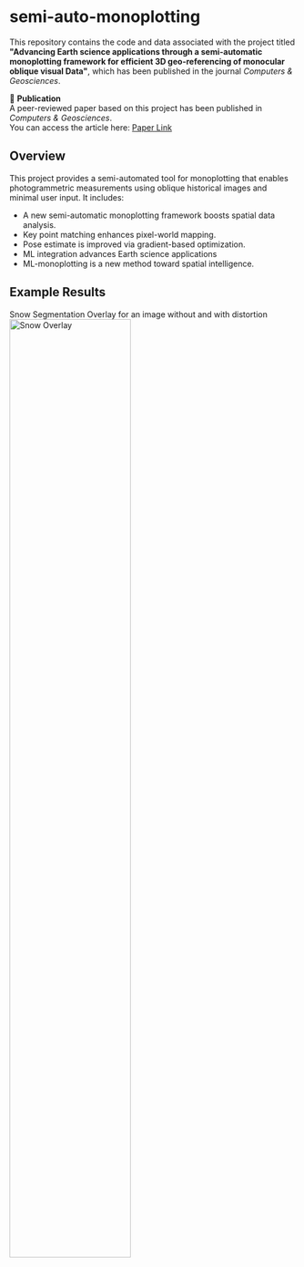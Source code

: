 # semi-auto-monoplotting

This repository contains the code and data associated with the project titled **"Advancing Earth science applications through a semi-automatic monoplotting framework for efficient 3D geo-referencing of monocular oblique visual Data"**, which has been published in the journal *Computers & Geosciences*.

📄 **Publication**  
A peer-reviewed paper based on this project has been published in *Computers & Geosciences*.  
You can access the article here: [Paper Link](https://www.sciencedirect.com/science/article/pii/S0098300425000652)

## Overview
This project provides a semi-automated tool for monoplotting that enables photogrammetric measurements using oblique historical images and minimal user input. It includes:

- A new semi-automatic monoplotting framework boosts spatial data analysis.
- Key point matching enhances pixel-world mapping.
- Pose estimate is improved via gradient-based optimization.
- ML integration advances Earth science applications
- ML-monoplotting is a new method toward spatial intelligence.

## Example Results
Snow Segmentation Overlay for an image without and with distortion
<img src="Outputs/snow_segmented_mountain_withANDwithoutDistortion.png" alt="Snow Overlay" style="width:65%;"/>